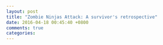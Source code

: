 ```yaml
---
layout: post
title: "Zombie Ninjas Attack: A survivor's retrospective"
date: 2016-04-18 00:45:40 +0800
comments: true
categories: 
---
```


